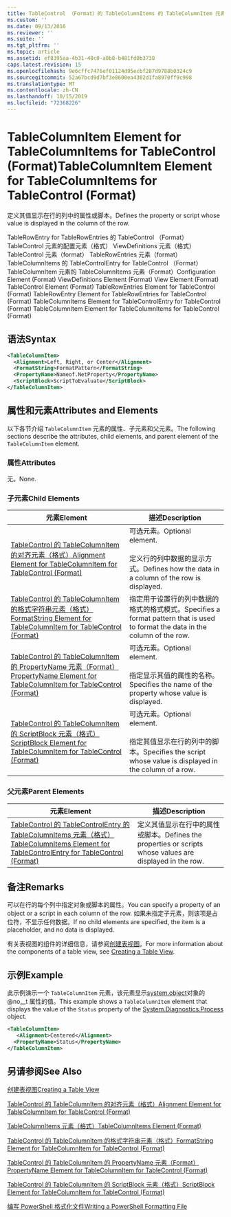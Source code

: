 ```yaml
---
title: TableControl （Format）的 TableColumnItems 的 TableColumnItem 元素 |Microsoft Docs
ms.custom: ''
ms.date: 09/13/2016
ms.reviewer: ''
ms.suite: ''
ms.tgt_pltfrm: ''
ms.topic: article
ms.assetid: ef8395aa-4b31-48c0-a0b8-b481fd0b3738
caps.latest.revision: 15
ms.openlocfilehash: 9e6cffc7476ef01124d95ecbf287d9788b0324c9
ms.sourcegitcommit: 52a67bcd9d7bf3e8600ea4302d1fa8970ff9c998
ms.translationtype: MT
ms.contentlocale: zh-CN
ms.lasthandoff: 10/15/2019
ms.locfileid: "72368226"
---
```

# <a name="tablecolumnitem-element-for-tablecolumnitems-for-tablecontrol-format"></a><span data-ttu-id="c4956-102">TableColumnItem Element for TableColumnItems for TableControl (Format)</span><span class="sxs-lookup"><span data-stu-id="c4956-102">TableColumnItem Element for TableColumnItems for TableControl (Format)</span></span>

<span data-ttu-id="c4956-103">定义其值显示在行的列中的属性或脚本。</span><span class="sxs-lookup"><span data-stu-id="c4956-103">Defines the property or script whose value is displayed in the column of the row.</span></span>

<span data-ttu-id="c4956-104">TableRowEntry for TableRowEntries 的 TableControl （Format） TableControl 元素的配置元素（格式） ViewDefinitions 元素（格式） TableControl 元素（format） TableRowEntries 元素（format）TableColumnItems 的 TableControlEntry for TableControl （Format） TableColumnItem 元素的 TableColumnItems 元素（Format）</span><span class="sxs-lookup"><span data-stu-id="c4956-104">Configuration Element (Format) ViewDefinitions Element (Format) View Element (Format) TableControl Element (Format) TableRowEntries Element for TableControl (Format) TableRowEntry Element for TableRowEntries for TableControl (Format) TableColumnItems Element for TableControlEntry for TableControl (Format) TableColumnItem Element for TableColumnItems for TableControl (Format)</span></span>

## <a name="syntax"></a><span data-ttu-id="c4956-105">语法</span><span class="sxs-lookup"><span data-stu-id="c4956-105">Syntax</span></span>

```xml
<TableColumnItem>
  <Alignment>Left, Right, or Center</Alignment>
  <FormatString>FormatPattern</FormatString>
  <PropertyName>Nameof.NetProperty</PropertyName>
  <ScriptBlock>ScriptToEvaluate</ScriptBlock>
</TableColumnItem>
```

## <a name="attributes-and-elements"></a><span data-ttu-id="c4956-106">属性和元素</span><span class="sxs-lookup"><span data-stu-id="c4956-106">Attributes and Elements</span></span>

<span data-ttu-id="c4956-107">以下各节介绍 `TableColumnItem` 元素的属性、子元素和父元素。</span><span class="sxs-lookup"><span data-stu-id="c4956-107">The following sections describe the attributes, child elements, and parent element of the `TableColumnItem` element.</span></span>

### <a name="attributes"></a><span data-ttu-id="c4956-108">属性</span><span class="sxs-lookup"><span data-stu-id="c4956-108">Attributes</span></span>

<span data-ttu-id="c4956-109">无。</span><span class="sxs-lookup"><span data-stu-id="c4956-109">None.</span></span>

### <a name="child-elements"></a><span data-ttu-id="c4956-110">子元素</span><span class="sxs-lookup"><span data-stu-id="c4956-110">Child Elements</span></span>

|<span data-ttu-id="c4956-111">元素</span><span class="sxs-lookup"><span data-stu-id="c4956-111">Element</span></span>|<span data-ttu-id="c4956-112">描述</span><span class="sxs-lookup"><span data-stu-id="c4956-112">Description</span></span>|
|-------------|-----------------|
|[<span data-ttu-id="c4956-113">TableControl 的 TableColumnItem 的对齐元素（格式）</span><span class="sxs-lookup"><span data-stu-id="c4956-113">Alignment Element for TableColumnItem for TableControl (Format)</span></span>](./alignment-element-for-tablecolumnitem-for-tablecontrol-format.md)|<span data-ttu-id="c4956-114">可选元素。</span><span class="sxs-lookup"><span data-stu-id="c4956-114">Optional element.</span></span><br /><br /> <span data-ttu-id="c4956-115">定义行的列中数据的显示方式。</span><span class="sxs-lookup"><span data-stu-id="c4956-115">Defines how the data in a column of the row is displayed.</span></span>|
|[<span data-ttu-id="c4956-116">TableControl 的 TableColumnItem 的格式字符串元素（格式）</span><span class="sxs-lookup"><span data-stu-id="c4956-116">FormatString Element for TableColumnItem for TableControl (Format)</span></span>](./formatstring-element-for-tablecolumnitem-for-tablecontrol-format.md)|<span data-ttu-id="c4956-117">指定用于设置行的列中数据的格式的格式模式。</span><span class="sxs-lookup"><span data-stu-id="c4956-117">Specifies a format pattern that is used to format the data in the column of the row.</span></span>|
|[<span data-ttu-id="c4956-118">TableControl 的 TableColumnItem 的 PropertyName 元素（Format）</span><span class="sxs-lookup"><span data-stu-id="c4956-118">PropertyName Element for TableColumnItem for TableControl (Format)</span></span>](./propertyname-element-for-tablecolumnitem-for-tablecontrol-format.md)|<span data-ttu-id="c4956-119">可选元素。</span><span class="sxs-lookup"><span data-stu-id="c4956-119">Optional element.</span></span><br /><br /> <span data-ttu-id="c4956-120">指定显示其值的属性的名称。</span><span class="sxs-lookup"><span data-stu-id="c4956-120">Specifies the name of the property whose value is displayed.</span></span>|
|[<span data-ttu-id="c4956-121">TableControl 的 TableColumnItem 的 ScriptBlock 元素（格式）</span><span class="sxs-lookup"><span data-stu-id="c4956-121">ScriptBlock Element for TableColumnItem for TableControl (Format)</span></span>](./scriptblock-element-for-tablecolumnitem-for-tablecontrol-format.md)|<span data-ttu-id="c4956-122">可选元素。</span><span class="sxs-lookup"><span data-stu-id="c4956-122">Optional element.</span></span><br /><br /> <span data-ttu-id="c4956-123">指定其值显示在行的列中的脚本。</span><span class="sxs-lookup"><span data-stu-id="c4956-123">Specifies the script whose value is displayed in the column of a row.</span></span>|

### <a name="parent-elements"></a><span data-ttu-id="c4956-124">父元素</span><span class="sxs-lookup"><span data-stu-id="c4956-124">Parent Elements</span></span>

|<span data-ttu-id="c4956-125">元素</span><span class="sxs-lookup"><span data-stu-id="c4956-125">Element</span></span>|<span data-ttu-id="c4956-126">描述</span><span class="sxs-lookup"><span data-stu-id="c4956-126">Description</span></span>|
|-------------|-----------------|
|[<span data-ttu-id="c4956-127">TableControl 的 TableControlEntry 的 TableColumnItems 元素（格式）</span><span class="sxs-lookup"><span data-stu-id="c4956-127">TableColumnItems Element for TableControlEntry for TableControl (Format)</span></span>](./tablecolumnitems-element-for-tablerowentry-for-tablecontrol-format.md)|<span data-ttu-id="c4956-128">定义其值显示在行中的属性或脚本。</span><span class="sxs-lookup"><span data-stu-id="c4956-128">Defines the properties or scripts whose values are displayed in the row.</span></span>|

## <a name="remarks"></a><span data-ttu-id="c4956-129">备注</span><span class="sxs-lookup"><span data-stu-id="c4956-129">Remarks</span></span>

<span data-ttu-id="c4956-130">可以在行的每个列中指定对象或脚本的属性。</span><span class="sxs-lookup"><span data-stu-id="c4956-130">You can specify a property of an object or a script in each column of the row.</span></span> <span data-ttu-id="c4956-131">如果未指定子元素，则该项是占位符，不显示任何数据。</span><span class="sxs-lookup"><span data-stu-id="c4956-131">If no child elements are specified, the item is a placeholder, and no data is displayed.</span></span>

<span data-ttu-id="c4956-132">有关表视图的组件的详细信息，请参阅[创建表视图](./creating-a-table-view.md)。</span><span class="sxs-lookup"><span data-stu-id="c4956-132">For more information about the components of a table view, see [Creating a Table View](./creating-a-table-view.md).</span></span>

## <a name="example"></a><span data-ttu-id="c4956-133">示例</span><span class="sxs-lookup"><span data-stu-id="c4956-133">Example</span></span>

<span data-ttu-id="c4956-134">此示例演示一个 `TableColumnItem` 元素，该元素显示[system.object](/dotnet/api/System.Diagnostics.Process)对象的 @no__t 属性的值。</span><span class="sxs-lookup"><span data-stu-id="c4956-134">This example shows a `TableColumnItem` element that displays the value of the `Status` property of the [System.Diagnostics.Process](/dotnet/api/System.Diagnostics.Process) object.</span></span>

```xml
<TableColumnItem>
   <Alignment>Centered</Alignment>
  <PropertyName>Status</PropertyName>
</TableColumnItem>

```

## <a name="see-also"></a><span data-ttu-id="c4956-135">另请参阅</span><span class="sxs-lookup"><span data-stu-id="c4956-135">See Also</span></span>

[<span data-ttu-id="c4956-136">创建表视图</span><span class="sxs-lookup"><span data-stu-id="c4956-136">Creating a Table View</span></span>](./creating-a-table-view.md)

[<span data-ttu-id="c4956-137">TableControl 的 TableColumnItem 的对齐元素（格式）</span><span class="sxs-lookup"><span data-stu-id="c4956-137">Alignment Element for TableColumnItem for TableControl (Format)</span></span>](./alignment-element-for-tablecolumnitem-for-tablecontrol-format.md)

[<span data-ttu-id="c4956-138">TableColumnItems 元素（格式）</span><span class="sxs-lookup"><span data-stu-id="c4956-138">TableColumnItems Element (Format)</span></span>](./tablecolumnitems-element-for-tablerowentry-for-tablecontrol-format.md)

[<span data-ttu-id="c4956-139">TableControl 的 TableColumnItem 的格式字符串元素（格式）</span><span class="sxs-lookup"><span data-stu-id="c4956-139">FormatString Element for TableColumnItem for TableControl (Format)</span></span>](./formatstring-element-for-tablecolumnitem-for-tablecontrol-format.md)

[<span data-ttu-id="c4956-140">TableControl 的 TableColumnItem 的 PropertyName 元素（Format）</span><span class="sxs-lookup"><span data-stu-id="c4956-140">PropertyName Element for TableColumnItem for TableControl (Format)</span></span>](./propertyname-element-for-tablecolumnitem-for-tablecontrol-format.md)

[<span data-ttu-id="c4956-141">TableControl 的 TableColumnItem 的 ScriptBlock 元素（格式）</span><span class="sxs-lookup"><span data-stu-id="c4956-141">ScriptBlock Element for TableColumnItem for TableControl (Format)</span></span>](./scriptblock-element-for-tablecolumnitem-for-tablecontrol-format.md)

[<span data-ttu-id="c4956-142">编写 PowerShell 格式化文件</span><span class="sxs-lookup"><span data-stu-id="c4956-142">Writing a PowerShell Formatting File</span></span>](./writing-a-powershell-formatting-file.md)
